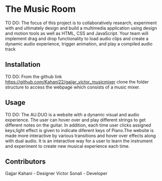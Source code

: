 # The Music Room

TO DO: The focus of this project is to collaboratively research, experiment with and
ultimately design and build a multimedia application using design and motion tools
as well as HTML, CSS and JavaScript. Your team will implement drag and drop
functionality to load audio clips and create a dynamic audio experience, trigger
animation, and play a compiled audio track

## Installation

TO DO: From the github link https://github.com/Kahani22/gajjar_victor_musicmixer clone the folder structure to access the webpage which consists of a music mixer.

## Usage

TO DO: The AU.DUO is a website with a dynamic visual and audio experience. The user can hover over and play different strings to get different notes on the guitar. In addition, each time user clicks assigned keys,light effect is given to indicate diferent keys of Piano.The website is made more interactive by various transitions and hover over effects along with dual audio. It is an interactive way for a user to learn the instrument and experiment to create new musical experience each time.

## Contributors

Gajjar Kahani - Designer
Victor Sonali - Developer
